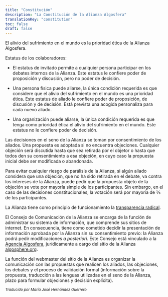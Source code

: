 ```yaml
---
title: "Constitución"
description: "La Constitución de la Alianza Algosfera"
translationKey: "constitution"
toc: false
draft: false
---
```


El alivio del sufrimiento en el mundo es la prioridad ética de la Alianza Algosfera.

Estatus de los colaboradores:

- El estatus de invitado permite a cualquier persona participar en los debates internos de la Alianza. Este estatus le confiere poder de proposición y discusión, pero no poder de decisión.

- Una persona física puede aliarse, la única condición requerida es que considere que el alivio del sufrimiento en el mundo es una prioridad ética. Este estatus de aliado le confiere poder de proposición, de discusión y de decisión. Está prevista una acogida personaliza para cada nuevo aliado.

- Una organización puede aliarse, la única condición requerida es que tenga como prioridad ética el alivio del sufrimiento en el mundo. Este estatus no le confiere poder de decisión.

Las decisiones en el seno de la Alianza se toman por consentimiento de los aliados. Una propuesta es adoptada si no encuentra objeciones. Cualquier objeción será discutida hasta que sea retirada por el objetor o hasta que todos den su consentimiento a esa objeción, en cuyo caso la propuesta inicial debe ser modificada o abandonada.

Para evitar cualquier riesgo de parálisis de la Alianza, si algún aliado considera que una objeción, que no ha sido retirada en el debate, va contra los intereses de la Alianza, puede pedir que la propuesta objeto de la objeción se vote por mayoría simple de los participantes. Sin embargo, en el caso de las decisiones constitucionales, la votación será por mayoría de ⅔ de los participantes.

La Alianza tiene como principio de funcionamiento la [transparencia radical](https://en.wikipedia.org/wiki/Radical_transparency).

El Consejo de Comunicación de la Alianza se encarga de la función de administrar su sistema de información, que comprende sus sitios de internet. En consecuencia,  tiene como cometido decidir la presentación de información aprobada por la Alianza sin su consentimiento previo: la Alianza podrá pedir modificaciones *a posteriori*. Este Consejo está vinculado a la [Agencia Algosfera](https://www.ic.gc.ca/app/scr/cc/CorporationsCanada/fdrlCrpDtls.html?corpId=8368970&V_TOKEN=1381977666108&crpNm=agence%20algosph%E8re&crpNmbr=&bsNmbr=), jurídicamente a cargo del sitio de la Alianza [algosphere.org](https://algosphere.org).

La función del webmaster del sitio de la Alianza es organizar la comunicación con las propuestas que realicen los aliados, las objeciones, los debates y el proceso de validación formal (información sobre la propuesta, traducción a las lenguas utilizadas en el seno de la Alianza, plazo para formular objeciones y decisión explícita).

<small>*Traducido por María José Hernández Guerrero*</small>
